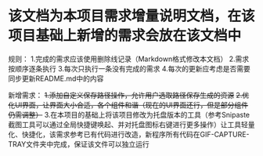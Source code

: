 # 该文档为本项目需求增量说明文档，在该项目基础上新增的需求会放在该文档中

规则：
1.完成的需求应该使用删除线记录（Markdown格式修改本文档）
2.需求按顺序逐条执行
3.每次只执行一条没有完成的需求
4.每次的更新应考虑是否需要同步更新README.md中的内容

新增需求：
~~1.添加自定义保存路径操作，允许用户选取路径保存生成的资源~~
~~2.优化UI界面，让界面大小合适，各个组件和谐（现在的UI界面还行，但是部分组件仍需调整）~~
3.在本项目的基础上将该项目修改为托盘版本的工具（参考Snipaste截图工具可以通过全局快捷键唤起、并对托盘图标右键进行更多操作）让工具轻量化、快捷化，该需求参考已有代码进行改造，新程序所有代码在GIF-CAPTURE-TRAY文件夹中完成，保证该文件可以独立运行